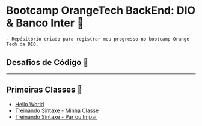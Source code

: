 # Bootcamp OrangeTech BackEnd: DIO & Banco Inter :orange_heart:

    - Repósitório criado para registrar meu progresso no bootcamp Orange Tech da DIO. 
    
## Desafios de Código :running:

***
## Primeiras Classes :space_invader:

- [Hello World](https://github.com/Nicolesilvaa/Bootcamp.OrangeTech.BackEnd/blob/main/hello-world/src/HelloWorld.java)
- [Treinando Sintaxe - Minha Classe](https://github.com/Nicolesilvaa/Bootcamp.OrangeTech.BackEnd/blob/main/java-anatomia-classes/src/edu/nicole/sintaxe/MinhaClasse.java)
- [Treinando Sintaxe - Par ou Impar](https://github.com/Nicolesilvaa/Bootcamp.OrangeTech.BackEnd/blob/main/java-anatomia-classes/src/edu/nicole/sintaxe/parImpar.java)


